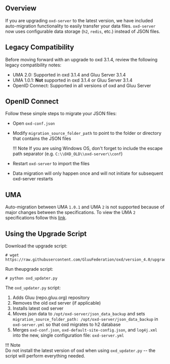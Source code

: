 ## Overview

If you are upgrading `oxd-server` to the latest version, we have included auto-migration functionality to easily transfer your data files. `oxd-server` now uses configurable data storage (`h2`, `redis`, etc.) instead of JSON files.

## Legacy Compatibility
Before moving forward with an upgrade to oxd 3.1.4, review the following legacy compatibility notes:

- UMA 2.0: Supported in oxd 3.1.4 and Gluu Server 3.1.4      
- UMA 1.0.1: **Not** supported in oxd 3.1.4 or Gluu Server 3.1.4    
- OpenID Connect: Supported in all versions of oxd and Gluu Server         

## OpenID Connect 
Follow these simple steps to migrate your JSON files:

- Open `oxd-conf.json` 
- Modify `migration_source_folder_path` to point to the folder or directory that contains the JSON files

    !!! Note 
        If you are using Windows OS, don't forget to include the escape path separator (e.g. `C:\\OXD_OLD\\oxd-server\\conf`)

- Restart `oxd-server` to import the files
- Data migration will only happen once and will not initiate for subsequent oxd-server restarts  

## UMA 
Auto-migration between UMA `1.0.1` and UMA `2` is not supported because of major changes between the specifications. To view the UMA `2` specifications follow this [link](https://docs.kantarainitiative.org/uma/ed/uma-core-2.0-01.html#without-rpt).

## Using the Upgrade Script

Download the upgrade script:

```
# wget https://raw.githubusercontent.com/GluuFederation/oxd/version_4.0/upgrade/oxd_updater.py
```

Run theupgrade script:

```
# python oxd_updater.py
```

The `oxd_updater.py` script:    
  1. Adds Gluu (repo.gluu.org) repository       
  1. Removes the old oxd server (if applicable)       
  1. Installs latest oxd server     
  1. Moves json data to `/opt/oxd-server/json_data_backup` and sets `migration_source_folder_path: /opt/oxd-server/json_data_backup` in `oxd-server.yml` so that oxd migrates to h2 database
  1. Merges `oxd-conf.json`, `oxd-default-site-config.json`, and `log4j.xml` into the new, single configuration file: `oxd-server.yml`      

!!! Note  
    Do not install the latest version of oxd when using `oxd_updater.py` -- the script will perform everything needed. 
